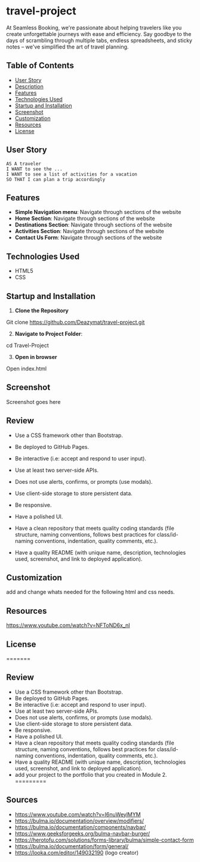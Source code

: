 # travel-project

At Seamless Booking, we're passionate about helping travelers like you create unforgettable journeys with ease and efficiency. Say goodbye to the days of scrambling through multiple tabs, endless spreadsheets, and sticky notes – we've simplified the art of travel planning.

##  Table of Contents 

- [User Story](#UserStory)
- [Description](#Description)
- [Features](#features)
- [Technologies Used](#technologies-used)
- [Startup and Installation](#startup-and-installation)
- [Screenshot](#screenshot)
- [Customization](#Customization)
- [Resources](#resources)
- [License](#license)


## User Story

```
AS A traveler
I WANT to see the ...
I WANT to see a list of activities for a vacation
SO THAT I can plan a trip accordingly
```

## Features

- **Simple Navigation menu**: Navigate through sections of the website
- **Home Section**: Navigate through sections of the website
- **Destinations Section**: Navigate through sections of the website
- **Activities Section**: Navigate through sections of the website
- **Contact Us Form**: Navigate through sections of the website

## Technologies Used

- HTML5
- CSS

## Startup and Installation

1. **Clone the Repository**

Git clone https://github.com/Deazymat/travel-project.git

2. **Navigate to Project Folder**:

cd Travel-Project

3. **Open in browser**

Open index.html

## Screenshot

Screenshot goes here 


## Review 
* Use a CSS framework other than Bootstrap.

* Be deployed to GitHub Pages.

* Be interactive (i.e: accept and respond to user input).

* Use at least two server-side APIs.

* Does not use alerts, confirms, or prompts (use modals).

* Use client-side storage to store persistent data.

* Be responsive.

* Have a polished UI.

* Have a clean repository that meets quality coding standards (file structure, naming conventions, follows best practices for class/id-naming conventions, indentation, quality comments, etc.).

* Have a quality README (with unique name, description, technologies used, screenshot, and link to deployed application).

## Customization

add and change whats needed for the following html and css needs. 

## Resources  

https://www.youtube.com/watch?v=NFToND6x_nI

## License
=======


## Review
* Use a CSS framework other than Bootstrap.
* Be deployed to GitHub Pages.
* Be interactive (i.e: accept and respond to user input).
* Use at least two server-side APIs.
* Does not use alerts, confirms, or prompts (use modals).
* Use client-side storage to store persistent data.
* Be responsive.
* Have a polished UI.
* Have a clean repository that meets quality coding standards (file structure, naming conventions, follows best practices for class/id-naming conventions, indentation, quality comments, etc.).
* Have a quality README (with unique name, description, technologies used, screenshot, and link to deployed application).
* add your project to the portfolio that you created in Module 2.
=========

## Sources
* https://www.youtube.com/watch?v=I6nuWeylMYM
* https://bulma.io/documentation/overview/modifiers/
* https://bulma.io/documentation/components/navbar/
* https://www.geeksforgeeks.org/bulma-navbar-burger/ 
* https://herotofu.com/solutions/forms-library/bulma/simple-contact-form
* https://bulma.io/documentation/form/general/ 
* https://looka.com/editor/149032190 (logo creator)

